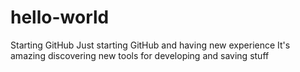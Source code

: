 # hello-world
Starting GitHub
Just starting GitHub and having new experience
It's amazing discovering new tools for developing and saving stuff
